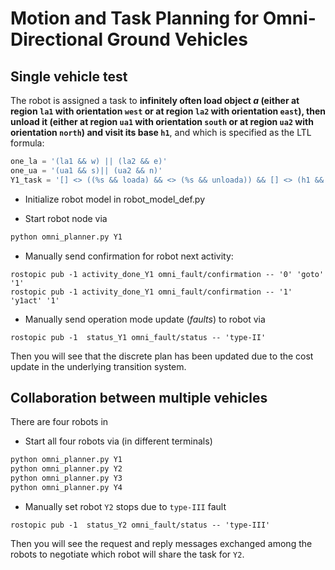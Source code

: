 # Motion and Task Planning for Omni-Directional Ground Vehicles

## Single vehicle test
The robot is assigned a task to __**infinitely often** load object *a* (either at region `la1` with orientation `west` or at region `la2` with orientation `east`), then unload it (either at region `ua1` with orientation `south` or at region `ua2` with orientation `north`) and visit its base `h1`__, and which is specified as the LTL formula:
```python
one_la = '(la1 && w) || (la2 && e)'
one_ua = '(ua1 && s)|| (ua2 && n)'
Y1_task = '[] <> ((%s && loada) && <> (%s && unloada)) && [] <> (h1 && e)' %(one_la, one_ua)
```

- Initialize robot model in robot_model_def.py
 
- Start robot node via 
```python
python omni_planner.py Y1
```

- Manually send confirmation for robot next activity:
```
rostopic pub -1 activity_done_Y1 omni_fault/confirmation -- '0' 'goto' '1'
rostopic pub -1 activity_done_Y1 omni_fault/confirmation -- '1' 'y1act' '1'
```

- Manually send operation mode update (*faults*) to robot via
```
rostopic pub -1  status_Y1 omni_fault/status -- 'type-II'
```
  Then you will see that the discrete plan has been updated due to the cost update in the underlying transition system. 

## Collaboration between multiple vehicles

There are four robots in

- Start all four robots via (in different terminals) 
```python
python omni_planner.py Y1
python omni_planner.py Y2
python omni_planner.py Y3
python omni_planner.py Y4
```

- Manually set robot `Y2` stops due to `type-III` fault
```
rostopic pub -1  status_Y2 omni_fault/status -- 'type-III'
```
  Then you will see the request and reply messages exchanged among the robots to negotiate which robot will share the task for `Y2`.